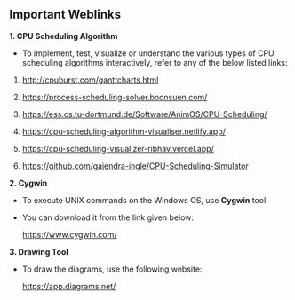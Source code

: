 ## Important Weblinks

**1. CPU Scheduling Algorithm**

- To implement, test, visualize or understand the various types of CPU scheduling algorithms interactively, refer to any of the below listed links:

1. http://cpuburst.com/ganttcharts.html

2. https://process-scheduling-solver.boonsuen.com/

3. https://ess.cs.tu-dortmund.de/Software/AnimOS/CPU-Scheduling/

4. https://cpu-scheduling-algorithm-visualiser.netlify.app/

5. https://cpu-scheduling-visualizer-ribhav.vercel.app/

6. https://github.com/gajendra-ingle/CPU-Scheduling-Simulator

**2. Cygwin**

- To execute UNIX commands on the Windows OS, use **Cygwin** tool. 

- You can download it from the link given below:

    https://www.cygwin.com/

**3. Drawing Tool**

- To draw the diagrams, use the following website:

    https://app.diagrams.net/